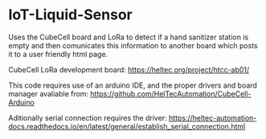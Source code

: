 # IoT-Liquid-Sensor
Uses the CubeCell board and LoRa to detect if a hand sanitizer station is empty
and then comunicates this information to another board which posts it to a user
friendly html page.

CubeCell LoRa development board:
https://heltec.org/project/htcc-ab01/

This code requires use of an arduino IDE, and the proper drivers and board 
manager avaliable from:
https://github.com/HelTecAutomation/CubeCell-Arduino

Aditionally serial connection requires the driver:
https://heltec-automation-docs.readthedocs.io/en/latest/general/establish_serial_connection.html
